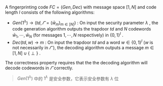 A fingerprinting code $FC = (Gen, Dec)$ with message space $[1, N ]$ and code length $l$ consists of the following algorithms: 

- $Gen(1^\lambda) \rightarrow (td,\varGamma=(\bar{w}_m)_{m\in[N]})$ : On input the security parameter $\lambda$ , the code generation algorithm outputs the trapdoor $td$ and $N$ codewords $\bar{w}_1,\cdots,\bar{w}_N$ (for messages $1,\cdots,N$ respectively) in $\{0, 1\}^l$ . 
- $Dec(td, w) \rightarrow m$ : On input the trapdoor $td$ and a word $w\in\{0, 1\}^l$ ($w$ is not necessarily in $\varGamma$ ), the decoding algorithm outputs a message $m\in [1, N ]\cup \{\perp\}$ . 

The correctness property requires that the the decoding algorithm will decode codewords in $\varGamma$ correctly.

> $Gen(1^\lambda)$ 中的 $1^\lambda$ 是安全参数，它表示安全参数有 $\lambda$ 位
